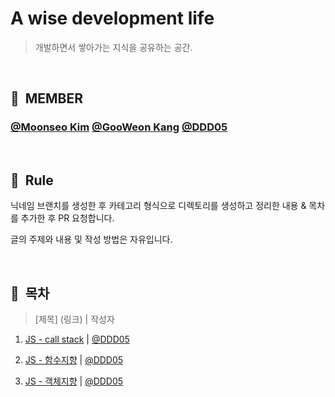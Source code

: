 # A wise development life

> 개발하면서 쌓아가는 지식을 공유하는 공간.

<br>

## 👥 &nbsp;MEMBER

### [@Moonseo Kim](https://github.com/anstjaos) [@GooWeon Kang](https://github.com/KangGooWeon) [@DDD05](https://github.com/ddd05)

<br>

## 📌 &nbsp;Rule

닉네임 브랜치를 생성한 후 카테고리 형식으로 디렉토리를 생성하고 정리한 내용 & 목차를 추가한 후 PR 요청합니다.

글의 주제와 내용 및 작성 방법은 자유입니다.

<br>

## 🔖 &nbsp;목차

> [제목] (링크) | 작성자

1. [JS - call stack](./javascript/call_stack/README.md) | [@DDD05](https://github.com/ddd05)

2. [JS - 함수지향](./javascript/functional_orientation_programming/readme.md) | [@DDD05](https://github.com/ddd05)

2. [JS - 객체지향](./javascript/object_orientation_programming/js-oop.md) | [@DDD05](https://github.com/ddd05)

